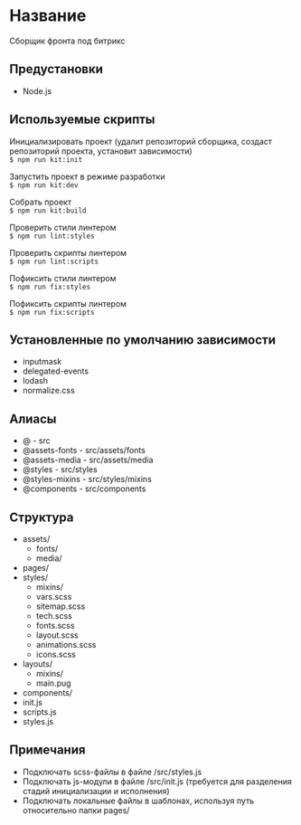 # Название
Сборщик фронта под битрикс

## Предустановки
- Node.js

## Используемые скрипты
Инициализировать проект (удалит репозиторий сборщика, создаст репозиторий проекта, установит зависимости)  
`$ npm run kit:init`

Запустить проект в режиме разработки  
`$ npm run kit:dev`

Собрать проект  
`$ npm run kit:build`

Проверить стили линтером  
`$ npm run lint:styles`

Проверить скрипты линтером  
`$ npm run lint:scripts`

Пофиксить стили линтером  
`$ npm run fix:styles`

Пофиксить скрипты линтером  
`$ npm run fix:scripts`

## Установленные по умолчанию зависимости
- inputmask
- delegated-events
- lodash
- normalize.css

## Алиасы
- @ - src
- @assets-fonts - src/assets/fonts
- @assets-media - src/assets/media
- @styles - src/styles
- @styles-mixins - src/styles/mixins
- @components - src/components

## Структура
- assets/
    - fonts/
    - media/
- pages/
- styles/
    - mixins/
    - vars.scss
    - sitemap.scss
    - tech.scss
    - fonts.scss
    - layout.scss
    - animations.scss
    - icons.scss
- layouts/
    - mixins/
    - main.pug
- components/
- init.js
- scripts.js
- styles.js

## Примечания
- Подключать scss-файлы в файле /src/styles.js
- Подключать js-модули в файле /src/init.js (требуется для разделения стадий инициализации и исполнения)
- Подключать локальные файлы в шаблонах, используя путь относительно папки pages/
